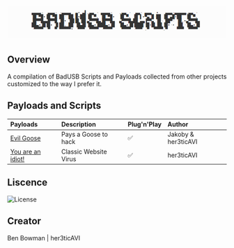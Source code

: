 <h1 align="center">
  <br>
  <a href="https://github.com/her3ticAVI/BadUSBScripts"><img src="./images/BadUSBBanner.png" alt="Banner"></a>
  <br>
</h1>

## Overview
A compilation of BadUSB Scripts and Payloads collected from other projects customized to the way I prefer it.

## Payloads and Scripts

| Payloads                                                                                                        | Description                                                                                       | Plug'n'Play | Author      |
| :-------------------------------------------------------------------------------------------------------------- | :------------------------------------------------------------------------------------------------ | :-----------| :-----------|
| [Evil Goose](https://github.com/her3ticAVI/BadUSBScripts/tree/main/scripts/EvilGoose)              | Pays a Goose to hack      |✅           | Jakoby & her3ticAVI     |
| [You are an idiot!](https://github.com/her3ticAVI/BadUSBScripts/blob/main/scripts/youareanidiot/youareanidiot.txt)              | Classic Website Virus     |✅           | her3ticAVI     |

## Liscence

![License](https://img.shields.io/github/license/her3ticAVI/MERlin?style=for-the-badge)

## Creator
Ben Bowman | her3ticAVI

